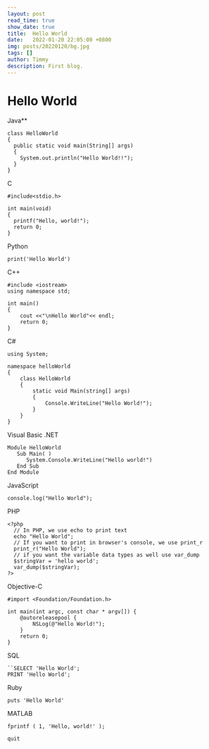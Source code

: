 ```yaml
---
layout: post
read_time: true
show_date: true
title:  Hello World
date:   2022-01-20 22:05:00 +0800
img: posts/20220120/bg.jpg
tags: []
author: Timmy
description: First blog.
---
```


# Hello World

Java**

```
class HelloWorld
{
  public static void main(String[] args)
  {
    System.out.println("Hello World!!");
  }
}
```

C

```
#include<stdio.h>

int main(void)
{
  printf("Hello, world!");
  return 0;
}
```

Python

```
print('Hello World')
```

C++

```
#include <iostream>
using namespace std;

int main()
{
    cout <<"\nHello World"<< endl;
    return 0;
}
```

C#

```
using System;

namespace helloWorld
{
    class HelloWorld
    {
        static void Main(string[] args)
        {
            Console.WriteLine("Hello World!");
        }
    }
}
```

Visual Basic .NET

```
Module HelloWorld
   Sub Main( )
      System.Console.WriteLine("Hello world!")
   End Sub
End Module
```

JavaScript

```
console.log("Hello World");
```

PHP

```
<?php
  // In PHP, we use echo to print text
  echo "Hello World";
  // If you want to print in browser's console, we use print_r
  print_r("Hello World");
  // if you want the variable data types as well use var_dump
  $stringVar = 'hello world';
  var_dump($stringVar);
?>
```

Objective-C

```
#import <Foundation/Foundation.h>

int main(int argc, const char * argv[]) {
    @autoreleasepool {
        NSLog(@"Hello World!");
    }
    return 0;
}
```

SQL

```
``SELECT 'Hello World';
PRINT 'Hello World';
```

Ruby

```
puts 'Hello World'
```

MATLAB

```
fprintf ( 1, 'Hello, world!' );

quit
```
